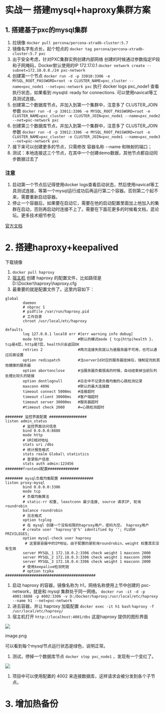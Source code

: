 # 实战一 搭建mysql+haproxy集群方案

## 1. 搭建基于pxc的mysql集群

1. 拉镜像 
   `docker pull percona/percona-xtradb-cluster:5.7`
2. 镜像名字有点长，起个短点的 
   `docker tag percona/percona-xtradb-cluster:5.7 pxc`
3. 出于安全考虑，针对PXC集群实例创建内部网络 创建的时候通过参数指定IP段和子网掩码，Docker默认使用的IP 172.17.0.1 
   `docker network create --subnet=172.18.0.0./24 pxc-network`
4. 创建第一个节点 
   `docker run -d -p 33010:3306 -e MYSQL_ROOT_PASSWORD=root -e CLUSTER_NAME=pxc_cluster --name=pxc_node1 --net=pxc-network pxc`
    执行 docker logs pxc\_node1 查看执行状态，如果看到 mysqld: ready for connections. 可以使用navicat等工具测试连接。
5. 创建第二个数据库节点，并加入到第一个集群中，注意多了 CLUSTER\_JOIN 参数 
   `docker run -d -p 33011:3306 -e MYSQL_ROOT_PASSWORD=root -e CLUSTER_NAME=pxc_cluster -e CLUSTER_JOIN=pxc_node1 --name=pxc_node2 --net=pxc-network pxc`
6. 创建第三个数据库节点，并加入到第一个集群中，注意多了 CLUSTER\_JOIN 参数 
   `docker run -d -p 33012:3306 -e MYSQL_ROOT_PASSWORD=root -e CLUSTER_NAME=pxc_cluster -e CLUSTER_JOIN=pxc_node1 --name=pxc_node3 --net=pxc-network pxc`
7. 接下来可以创建更多的节点，只需修改 容器名称 --name 和映射的端口；
8. 测试：本地连接这三个节点，在其中一个创建demo数据，其他节点都自动同步数据过去了

### 注意

1. 启动第一个节点后记得使用docker logs查看启动状态，然后使用navicat等工具测试连接，等第一个mysql运行成功后再运行第二个容器。否则第二个起不来，需要重新启动容器。
2. 停止一个容器后，如果要在启动它，需要在他的启动配置里面加上他加入的集群在启动，否则再启动时连接不上了。需要在下面花更多的时候看文档，逛论坛。更多技术细节参见

[官方文档](https://www.percona.com/doc/percona-xtradb-cluster/5.7/index.html)



# 2. 搭建haproxy+keepalived

下载镜像 

1. `docker pull haproxy`
2. [宿主机](https://cloud.tencent.com/product/cdh)
   创建 haproxy 的配置文件，比如路径是 D:\Docker\haproxy\haproxy.cfg
3. 最重要的就是配置文件了。这里内容如下：

```
global
        daemon
        # nbproc 1
        # pidfile /var/run/haproxy.pid
        # 工作目录
        chroot /usr/local/etc/haproxy

defaults
        log 127.0.0.1 local0 err #[err warning info debug]
        mode http                #默认的模式mode { tcp|http|health }，tcp是4层，http是7层，health只会返回OK
        retries 2                #两次连接失败就认为是服务器不可用，也可以通过后面设置
        option redispatch        #当serverId对应的服务器挂掉后，强制定向到其他健康的服务器
        option abortonclose      #当服务器负载很高的时候，自动结束掉当前队列处理比较久的链接
        option dontlognull       #日志中不记录负载均衡的心跳检测记录
        maxconn 4096             #默认的最大连接数
        timeout connect 5000ms   #连接超时
        timeout client 30000ms   #客户端超时
        timeout server 30000ms   #服务器超时
        #timeout check 2000      #=心跳检测超时

######## 监控界面配置 #################
listen admin_status
        # 监控界面访问信息
        bind 0.0.0.0:8888
        mode http
        # URI相对地址
        stats uri /dbs
        # 统计报告格式
        stats realm Global\ statistics
        # 登录账户信息
        stats auth admin:123456
########frontend配置##############

######## mysql负载均衡配置 ###############
listen proxy-mysql
        bind 0.0.0.0:3306
        mode tcp
        # 负载均衡算法
        # static-rr 权重, leastconn 最少连接, source 请求IP, 轮询 roundrobin
        balance roundrobin
        # 日志格式
        option tcplog
        # 在 mysql 创建一个没有权限的haproxy用户，密码为空。 haproxy用户
        # create user 'haproxy'@'%' identified by ''; FLUSH PRIVILEGES;
        option mysql-check user haproxy
         # 这里是容器中的IP地址，由于配置的是轮询roundrobin，weight 权重其实没有生效
        server MYSQL_1 172.18.0.2:3306 check weight 1 maxconn 2000
        server MYSQL_2 172.18.0.3:3306 check weight 1 maxconn 2000
        server MYSQL_3 172.18.0.4:3306 check weight 1 maxconn 2000
        # 使用keepalive检测死链
        # option tcpka
#########################################
```

1. 启动 haproxy 的容器，镜像名称为 h1，网络名称使用上节中创建的 pxc-network，就是和 mysql 集群处于同一网络。 
   `docker run -it -d -p 4001:8888 -p 4002:3306 -v D:/Docker/haproxy:/usr/local/etc/haproxy --name h1 --net=pxc-network`
2. 进去容器，并让 haproxy 加载配置 
   `docker exec -it h1 bash`
   `haproxy -f /usr/local/etc/haproxy/`
3. 宿主机打开 
   `http://localhost:4001/dbs`
    这是haproxy 提供的图形界面

>

![](https://ask.qcloudimg.com/http-save/yehe-1412306/jy5afhkfm9.png?imageView2/2/w/1620)

 image.png

可以看到每个mysql节点运行状态是绿色，说明正常。

1. 测试，停掉一个数据库节点 
   `docker stop pxc_node1`
    ，发现有一个变红了。

>

![](https://ask.qcloudimg.com/http-save/yehe-1412306/x0r5ag6b24.png?imageView2/2/w/1620)


1. 项目中可以使用配置的 4002 来连接数据库，这样请求会被分发到各个子节点。


# 3. 增加热备份






